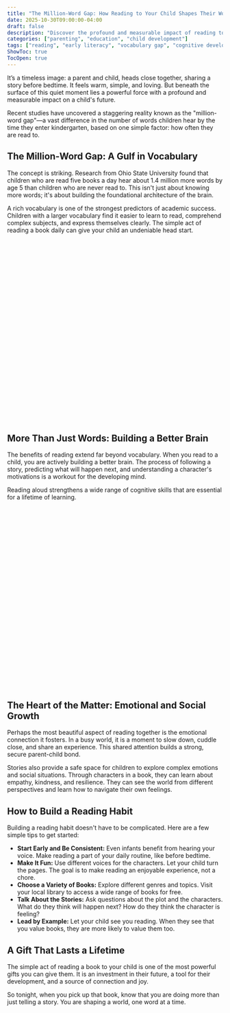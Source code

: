```yaml
---
title: "The Million-Word Gap: How Reading to Your Child Shapes Their World"
date: 2025-10-30T09:00:00-04:00
draft: false
description: "Discover the profound and measurable impact of reading to your child, from a vast vocabulary to enhanced cognitive and emotional growth."
categories: ["parenting", "education", "child development"]
tags: ["reading", "early literacy", "vocabulary gap", "cognitive development"]
ShowToc: true
TocOpen: true
---
```


It’s a timeless image: a parent and child, heads close together, sharing a story before bedtime. It feels warm, simple, and loving. But beneath the surface of this quiet moment lies a powerful force with a profound and measurable impact on a child's future.

Recent studies have uncovered a staggering reality known as the "million-word gap"—a vast difference in the number of words children hear by the time they enter kindergarten, based on one simple factor: how often they are read to.

## The Million-Word Gap: A Gulf in Vocabulary

The concept is striking. Research from Ohio State University found that children who are read five books a day hear about 1.4 million more words by age 5 than children who are never read to. This isn't just about knowing more words; it's about building the foundational architecture of the brain.

A rich vocabulary is one of the strongest predictors of academic success. Children with a larger vocabulary find it easier to learn to read, comprehend complex subjects, and express themselves clearly. The simple act of reading a book daily can give your child an undeniable head start.

<div style="height: 400px; margin: 2rem 0;">
  <canvas id="millionWordGapChart"></canvas>
</div>

<script>
document.addEventListener('DOMContentLoaded', function() {
  new Chart(document.getElementById('millionWordGapChart'), {
    type: 'bar',
    data: {
      labels: ['Never Read To', '1-2 Times a Week', '3-5 Times a Week', 'Daily (1 Book)', 'Daily (5 Books)'],
      datasets: [{
        label: 'Estimated Words Heard by Age 5',
        data: [4662, 63570, 169520, 296660, 1483300],
        backgroundColor: '#4a90e2'
      }]
    },
    options: {
      responsive: true,
      maintainAspectRatio: false,
      plugins: {
        title: {
          display: true,
          text: 'The Million-Word Gap: Word Exposure by Reading Frequency'
        }
      },
      scales: {
        y: {
          beginAtZero: true,
          title: {
            display: true,
            text: 'Number of Words'
          }
        }
      }
    }
  });
});
</script>

## More Than Just Words: Building a Better Brain

The benefits of reading extend far beyond vocabulary. When you read to a child, you are actively building a better brain. The process of following a story, predicting what will happen next, and understanding a character's motivations is a workout for the developing mind.

Reading aloud strengthens a wide range of cognitive skills that are essential for a lifetime of learning.

<div style="height: 400px; margin: 2rem 0;">
  <canvas id="cognitiveSkillsChart"></canvas>
</div>

<script>
document.addEventListener('DOMContentLoaded', function() {
  new Chart(document.getElementById('cognitiveSkillsChart'), {
    type: 'doughnut',
    data: {
      labels: ['Memory', 'Critical Thinking', 'Problem Solving', 'Concentration', 'Imagination'],
      datasets: [{
        data: [20, 20, 20, 20, 20],
        backgroundColor: ['#4a90e2', '#50e3c2', '#9013fe', '#f5a623', '#d0021b']
      }]
    },
    options: {
      responsive: true,
      maintainAspectRatio: false,
      plugins: {
        legend: { position: 'bottom' },
        title: {
          display: true,
          text: 'Cognitive Skills Boosted by Reading'
        }
      }
    }
  });
});
</script>

## The Heart of the Matter: Emotional and Social Growth

Perhaps the most beautiful aspect of reading together is the emotional connection it fosters. In a busy world, it is a moment to slow down, cuddle close, and share an experience. This shared attention builds a strong, secure parent-child bond.

Stories also provide a safe space for children to explore complex emotions and social situations. Through characters in a book, they can learn about empathy, kindness, and resilience. They can see the world from different perspectives and learn how to navigate their own feelings.

## How to Build a Reading Habit

Building a reading habit doesn't have to be complicated. Here are a few simple tips to get started:

*   **Start Early and Be Consistent:** Even infants benefit from hearing your voice. Make reading a part of your daily routine, like before bedtime.
*   **Make It Fun:** Use different voices for the characters. Let your child turn the pages. The goal is to make reading an enjoyable experience, not a chore.
*   **Choose a Variety of Books:** Explore different genres and topics. Visit your local library to access a wide range of books for free.
*   **Talk About the Stories:** Ask questions about the plot and the characters. What do they think will happen next? How do they think the character is feeling?
*   **Lead by Example:** Let your child see you reading. When they see that you value books, they are more likely to value them too.

## A Gift That Lasts a Lifetime

The simple act of reading a book to your child is one of the most powerful gifts you can give them. It is an investment in their future, a tool for their development, and a source of connection and joy.

So tonight, when you pick up that book, know that you are doing more than just telling a story. You are shaping a world, one word at a time.

<script src="https://cdn.jsdelivr.net/npm/chart.js"></script>
